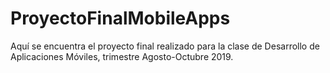 # ProyectoFinalMobileApps
Aquí se encuentra el proyecto final realizado para la clase de Desarrollo de Aplicaciones Móviles, trimestre Agosto-Octubre 2019.
